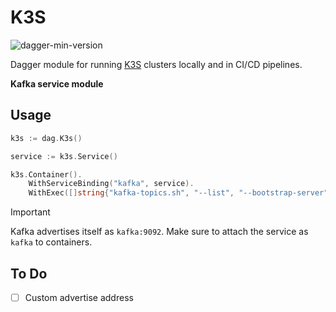# K3S

![dagger-min-version](https://img.shields.io/badge/dagger%20version-v0.12.0-green)

Dagger module for running [K3S](https://k3s.io/) clusters locally and in CI/CD pipelines.

**Kafka service module**

## Usage

```go
k3s := dag.K3s()

service := k3s.Service()

k3s.Container().
    WithServiceBinding("kafka", service).
    WithExec([]string{"kafka-topics.sh", "--list", "--bootstrap-server", "kafka:9092"})
```

> [!IMPORTANT]
> Kafka advertises itself as `kafka:9092`. Make sure to attach the service as `kafka` to containers.

## To Do

- [ ] Custom advertise address